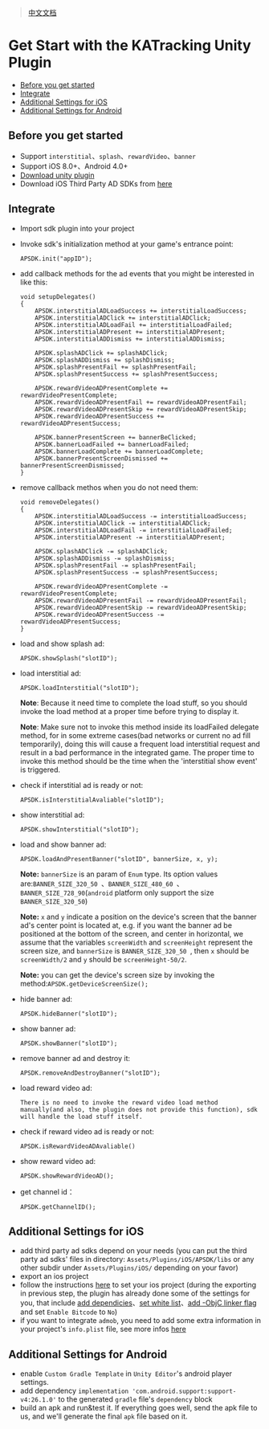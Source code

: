 >[中文文档](https://github.com/KATracking/KATrackingAd/blob/master/KATrackingAd_Unity/README_zh_CN.md)


# Get Start with the KATracking Unity Plugin

* [Before you get started](#about)
* [Integrate](#step1)
* [Additional Settings for iOS](#step2)
* [Additional Settings for Android](#step3)

## <a name="about">Before you get started</a>


* Support `interstitial`、`splash`、`rewardVideo`、`banner`
* Support iOS 8.0+、Android 4.0+
* [Download unity plugin](http://sayhey.oss-cn-shanghai.aliyuncs.com/sdk/android/APSDKUnityPlugin.unitypackage)
* Download iOS Third Party AD SDKs from [here](https://github.com/KATracking/KATrackingAd/tree/master/SDK_iOS_3.x.x_deprecated)


## <a name="step1">Integrate</a>

* Import sdk plugin into your project

* Invoke sdk's initialization method at your game's entrance point:

	```
	APSDK.init("appID");
	```
	
* add callback methods for the ad events that you might be interested in like this:

	```
	void setupDelegates()
    {
        APSDK.interstitialADLoadSuccess += interstitialLoadSuccess;
        APSDK.interstitialADClick += interstitialADClick;
        APSDK.interstitialADLoadFail += interstitialLoadFailed;
        APSDK.interstitialADPresent += interstitialADPresent;
        APSDK.interstitialADDismiss += interstitialADDismiss;

        APSDK.splashADClick += splashADClick;
        APSDK.splashADDismiss += splashDismiss;
        APSDK.splashPresentFail += splashPresentFail;
        APSDK.splashPresentSuccess += splashPresentSuccess;

        APSDK.rewardVideoADPresentComplete += rewardVideoPresentComplete;
        APSDK.rewardVideoADPresentFail += rewardVideoADPresentFail;
        APSDK.rewardVideoADPresentSkip += rewardVideoADPresentSkip;
        APSDK.rewardVideoADPresentSuccess += rewardVideoADPresentSuccess;

        APSDK.bannerPresentScreen += bannerBeClicked;
        APSDK.bannerLoadFailed += bannerLoadFailed;
        APSDK.bannerLoadComplete += bannerLoadComplete;
        APSDK.bannerPresentScreenDismissed += bannerPresentScreenDismissed;
    }
	```
	
* remove callback methos when you do not need them:

	```
	void removeDelegates()
    {
        APSDK.interstitialADLoadSuccess -= interstitialLoadSuccess;
        APSDK.interstitialADClick -= interstitialADClick;
        APSDK.interstitialADLoadFail -= interstitialLoadFailed;
        APSDK.interstitialADPresent -= interstitialADPresent;

        APSDK.splashADClick -= splashADClick;
        APSDK.splashADDismiss -= splashDismiss;
        APSDK.splashPresentFail -= splashPresentFail;
        APSDK.splashPresentSuccess -= splashPresentSuccess;

        APSDK.rewardVideoADPresentComplete -= rewardVideoPresentComplete;
        APSDK.rewardVideoADPresentFail -= rewardVideoADPresentFail;
        APSDK.rewardVideoADPresentSkip -= rewardVideoADPresentSkip;
        APSDK.rewardVideoADPresentSuccess -= rewardVideoADPresentSuccess;
    }
	```
	
* load and show splash ad:

	```
	APSDK.showSplash("slotID");
	```
	
* load interstitial ad:

	```
	APSDK.loadInterstitial("slotID");
	```
	
	**Note**: Because it need time to complete the load stuff, so you should invoke the load method at a proper time before trying to display it.
	
	**Note**: Make sure not to invoke this method inside its loadFailed delegate method, for in some extreme cases(bad networks or current no ad fill temporarily), doing this will cause a frequent load interstitial request and result in a bad performance in the integrated game. The proper time to invoke this method should be the time when the 'interstitial show event' is triggered.
	
* check if interstitial ad is ready or not:

	```
	APSDK.isInterstitialAvaliable("slotID");
	```
	
* show interstitial ad:

	```
	APSDK.showInterstitial("slotID");
	```
	
* load and show banner ad:

	```
	APSDK.loadAndPresentBanner("slotID", bannerSize, x, y);
	```
	
	**Note:** `bannerSize` is an param of `Enum` type. Its option values are:`BANNER_SIZE_320_50 `、`BANNER_SIZE_480_60 `、`BANNER_SIZE_728_90`(`android` platform only support the size `BANNER_SIZE_320_50`)
	
	**Note:** `x` and `y` indicate a position on the device's screen that the banner ad's center point is located at, e.g. if you want the banner ad be positioned at the bottom of the screen, and center in horizontal, we assume that the variables `screenWidth` and `screenHeight` represent the screen size, and `bannerSize` is `BANNER_SIZE_320_50 `, then `x` should be `screenWidth/2` and `y` should be `screenHeight-50/2`.
	
	**Note:** you can get the device's screen size by invoking the method:`APSDK.getDeviceScreenSize();`
	
* hide banner ad:

	```
	APSDK.hideBanner("slotID");
	```
	
* show banner ad:

	```
	APSDK.showBanner("slotID");
	```
	
* remove banner ad and destroy it:

	```
	APSDK.removeAndDestroyBanner("slotID");
	```
	
* load reward video ad:

	```
	There is no need to invoke the reward video load method manually(and also, the plugin does not provide this function), sdk will handle the load stuff itself.
	```
	
* check if reward video ad is ready or not:

	```
	APSDK.isRewardVideoADAvaliable()
	```
	
* show reward video ad:

	```
	APSDK.showRewardVideoAD();
	```
	
* get channel id：

	```
	APSDK.getChannelID();
	```
	
## <a name="step2">Additional Settings for iOS</a>
* add third party ad sdks depend on your needs (you can put the third party ad sdks' files in directory: `Assets/Plugins/iOS/APSDK/libs` or any other subdir under `Assets/Plugins/iOS/` depending on your favor)
* export an ios project
* follow the instructions [here](https://github.com/KATracking/KATrackingAd/blob/master/SDK_iOS_3.x.x_deprecated/README_EN.md) to set your ios project (during the exporting in previous step, the plugin has already done some of the settings for you, that include [add dependicies](https://github.com/KATracking/KATrackingAd/blob/master/SDK_iOS_3.x.x_deprecated/README.md#infoplist%E8%AE%BE%E7%BD%AE%E7%99%BD%E5%90%8D%E5%8D%95)、[set white list](https://github.com/KATracking/KATrackingAd/blob/master/SDK_iOS_3.x.x_deprecated/README.md#infoplist%E8%AE%BE%E7%BD%AE%E7%99%BD%E5%90%8D%E5%8D%95)、[add -ObjC linker flag](https://github.com/KATracking/KATrackingAd/blob/master/SDK_iOS_3.x.x_deprecated/README.md#infoplist%E8%AE%BE%E7%BD%AE%E7%99%BD%E5%90%8D%E5%8D%95) and set `Enable Bitcode` to `No`)
* if you want to integrate `admob`, you need to add some extra information in your project's `info.plist` file, see more infos [here](https://github.com/KATracking/KATrackingAd/blob/master/SDK_iOS_3.x.x_deprecated/README_EN.md#%E6%8E%A5%E5%85%A5admob%E6%B3%A8%E6%84%8F%E4%BA%8B%E9%A1%B9)


## <a name="step3">Additional Settings for Android</a>
* enable `Custom Gradle Template` in `Unity Editor`'s android player settings.
* add dependency `implementation 'com.android.support:support-v4:26.1.0'` to the generated `gradle` file's `dependency` block 
* build an apk and run&test it. If everything goes well, send the apk file to us, and we'll generate the final `apk` file based on it.
